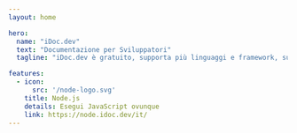 ```yaml
---
layout: home

hero:
  name: "iDoc.dev"
  text: "Documentazione per Sviluppatori"
  tagline: "iDoc.dev è gratuito, supporta più linguaggi e framework, supporta più lingue di documentazione, per sviluppatori."

features:
  - icon:
      src: '/node-logo.svg'
    title: Node.js
    details: Esegui JavaScript ovunque
    link: https://node.idoc.dev/it/
---
```


